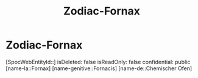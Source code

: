 ﻿---
title: "Zodiac-Fornax"
type: Zodiac
tags:
- astro/Zodiac

---

# Zodiac-Fornax

[SpocWebEntityId::]
isDeleted: false
isReadOnly: false
confidential: public
[name-la::Fornax]
[name-genitive::Fornacis]
[name-de::Chemischer Ofen]
